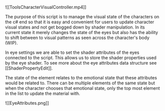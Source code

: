 ![[ToolsCharacterVisualController.mp4]]

The purpose of this script is to manage the visual state of the characters on the c# end so that it is easy and convenient for users to update character visual states and not get bogged down by shader manipulation. In its current state it merely changes the state of the eyes but also has the ability to shift between to visual patterns as seen across the character's body (WIP). 

In eye settings we are able to set the shader attributes of the eyes connected to the script. This allows us to store the shader properties used by the eye shader. To see more about the eye attributes data structure see [[ShaderPropertyEdit]]. 

The state of the element relates to the emotional state that these attributes would be related to. There can be multiple elements of the same state but when the character chooses that emotional state, only the top most element in the list to update the material with. 

![[EyeAttributes.png]]

